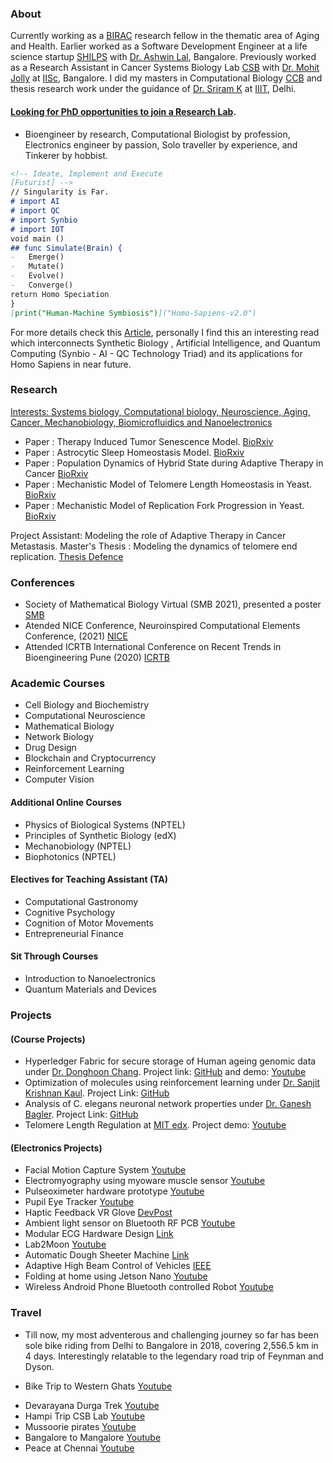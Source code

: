 ### About

Currently working as a [BIRAC](https://www.birac.nic.in/) research fellow in the thematic area of Aging and Health. Earlier worked as a Software Development Engineer at a life science startup [SHILPS](https://www.shilps.life/) with [Dr. Ashwin Lal](https://in.linkedin.com/in/ashwin-lal-6542557), Bangalore.
Previously worked as a Research Assistant in Cancer Systems Biology Lab [CSB](https://be.iisc.ac.in/~mkjolly/) with [Dr. Mohit Jolly](https://be.iisc.ac.in/~mkjolly/mohit/) at [IISc](https://iisc.ac.in/), Bangalore. 
I did my masters in Computational Biology [CCB](https://cb.iiitd.ac.in/) and thesis research work under the guidance of [Dr. Sriram K](https://www.iiitd.ac.in/sriram) at [IIIT](https://www.iiitd.ac.in/), Delhi.

#### [Looking for PhD opportunities to join a Research Lab](https://ghanendra19213.github.io/Hi/).

* Bioengineer by research, Computational Biologist by profession, Electronics engineer by passion, Solo traveller by experience, and Tinkerer by hobbist.


```markdown
<!-- Ideate, Implement and Execute
[Futurist] -->
// Singularity is Far.
# import AI
# import QC
# import Synbio
# import IOT
void main ()
## func Simulate(Brain) {
-   Emerge()
-   Mutate()
-   Evolve()
-   Converge()
return Homo Speciation
}
[print("Human-Machine Symbiosis")]("Homo-Sapiens-v2.0")
```
For more details check this [Article](https://www.intechopen.com/books/synthetic-biology-new-interdisciplinary-science/synthetic-biology-artificial-intelligence-and-quantum-computing), personally I find this an interesting read which interconnects Synthetic Biology , Artificial Intelligence, and Quantum Computing (Synbio - AI - QC Technology Triad) and its applications for Homo Sapiens in near future.

### Research
[Interests: Systems biology, Computational biology, Neuroscience, Aging, Cancer, Mechanobiology, Biomicrofluidics and Nanoelectronics](https://ghanendra19213.github.io/Hi/)

* Paper    : Therapy Induced Tumor Senescence Model. [BioRxiv](https://doi.org/10.1101/2022.10.23.513380)
* Paper    : Astrocytic Sleep Homeostasis Model. [BioRxiv](https://doi.org/10.1101/2022.10.23.513378)
* Paper    : Population Dynamics of Hybrid State during Adaptive Therapy in Cancer [BioRxiv](https://www.biorxiv.org/content/10.1101/2021.11.27.470219v1)
* Paper    : Mechanistic Model of Telomere Length Homeostasis in Yeast. [BioRxiv](https://doi.org/10.1101/2021.10.02.462846)
* Paper    : Mechanistic Model of Replication Fork Progression in Yeast. [BioRxiv](https://doi.org/10.1101/2021.10.03.462908)

Project Assistant: Modeling the role of Adaptive Therapy in Cancer Metastasis.
Master's Thesis  : Modeling the dynamics of telomere end replication. [Thesis Defence](https://www.google.com/url?sa=t&rct=j&q=&esrc=s&source=web&cd=&ved=2ahUKEwjv2pXSy_r7AhUs-TgGHbc8D_8QFnoECA0QAQ&url=https%3A%2F%2Fcb.iiitd.ac.in%2Fthesisdocs%2FInvitation%2520to%2520MTech%2520Thesis%2520Defense%2520of%2520Ghanendra%2520Singh.pdf&usg=AOvVaw3oPm-_uFmfqFEs1H2vghgz)

<!--//[Project Demo for Synbio Project](https://youtu.be/IKwc3thhMbY) -->

### Conferences
* Society of Mathematical Biology Virtual (SMB 2021), presented a poster [SMB](http://schedule.smb2021.org/ONCO/ONCO-PS01-ONCO-11.html)
* Atended NICE Conference, Neuroinspired Computational Elements Conference, (2021) [NICE](https://niceworkshop.org/nice-2021/)
* Attended ICRTB International Conference on Recent Trends in Bioengineering Pune (2020) [ICRTB](https://www.mitbio.edu.in/icrtb/)

### Academic Courses
* Cell Biology and Biochemistry
* Computational Neuroscience
* Mathematical Biology
* Network Biology
* Drug Design 
* Blockchain and Cryptocurrency
* Reinforcement Learning
* Computer Vision

#### Additional Online Courses
* Physics of Biological Systems (NPTEL)
* Principles of Synthetic Biology (edX)
* Mechanobiology (NPTEL)
* Biophotonics (NPTEL)

#### Electives for Teaching Assistant (TA)
* Computational Gastronomy
* Cognitive Psychology
* Cognition of Motor Movements
* Entrepreneurial Finance

#### Sit Through Courses
* Introduction to Nanoelectronics
* Quantum Materials and Devices

### Projects
#### (Course Projects)
* Hyperledger Fabric for secure storage of Human ageing genomic data under [Dr. Donghoon Chang](https://www.iiitd.ac.in/donghoon). Project link: [GitHub](https://github.com/Ghanendra19213/IBC) and demo: [Youtube](https://youtu.be/h0Bb_r2ru1A)
* Optimization of molecules using reinforcement  learning under [Dr. Sanjit Krishnan Kaul](https://www.iiitd.ac.in/skkaul). Project Link: [GitHub](https://github.com/Ghanendra19213/Reinforcement-Learning)
* Analysis of C. elegans neuronal network properties under [Dr. Ganesh Bagler](https://www.iiitd.ac.in/bagler). Project Link: [GitHub](https://github.com/Ghanendra19213/Network_Biology_Project)
* Telomere Length Regulation at [MIT edx](https://www.edx.org/course/principles-of-synthetic-biology). Project demo: [Youtube](https://youtu.be/IKwc3thhMbY)

#### (Electronics Projects)
* Facial Motion Capture System [Youtube](https://youtu.be/2teiiQQX7-E)
* Electromyography using myoware muscle sensor [Youtube](https://youtu.be/Gjqd5WrPDgQ)
* Pulseoximeter hardware prototype [Youtube](https://youtu.be/ccWYdWIM7V4)
* Pupil Eye Tracker [Youtube](https://youtu.be/cXo66Wx069k)
* Haptic Feedback VR Glove [DevPost](https://devpost.com/software/feelvr)
* Ambient light sensor on Bluetooth RF PCB [Youtube](https://youtu.be/yqqqq1caKwQ)
* Modular ECG Hardware Design [Link](https://www.freelancer.in/u/ghanendra22/portfolio/Bluetooth-Low-Energy-RF-PCB-to-gather-ambient-light-data-4521156?w=f&ngsw-bypass=)
* Lab2Moon [Youtube](https://www.youtube.com/watch?v=QQhw1NQdp1o&feature=youtu.be)
* Automatic Dough Sheeter Machine [Link](https://www.freelancer.in/u/ghanendra22/portfolio/Industrial-Automatic-Dough-Sheeter-Machine-used-in-Bakery-4521276?w=f&ngsw-bypass=)
* Adaptive High Beam Control of Vehicles [IEEE](https://transmitter.ieee.org/makerproject/view/28283)
* Folding at home using Jetson Nano [Youtube](https://youtu.be/FcmMP20d514)
* Wireless Android Phone Bluetooth controlled Robot [Youtube](https://youtu.be/90tBvZ9Sy50)

### Travel
* Till now, my most adventerous and challenging journey so far has been sole bike riding from Delhi to Bangalore in 2018, covering 2,556.5 km in 4 days. Interestingly relatable to the legendary road trip of Feynman and Dyson. 
<!-- * RoadTrip -->
<!--  ![RoadTrip](https://user-images.githubusercontent.com/57911691/100425277-e8a05400-30b4-11eb-97b6-b66b3fdff220.jpg) -->
* Bike Trip to Western Ghats [Youtube](https://www.youtube.com/watch?v=EQhmp8EfDNU)
<!-- * Kodaikanal Trip [Youtube](https://www.youtube.com/watch?v=9DEv9HcBLBc) -->
* Devarayana Durga Trek [Youtube](https://www.youtube.com/watch?v=MoxBx9y7gsk)
* Hampi Trip CSB Lab [Youtube](https://youtu.be/QfxAzoQtBuc)
* Mussoorie pirates [Youtube](https://www.youtube.com/watch?v=6vle897cmLY)
* Bangalore to Mangalore [Youtube](https://www.youtube.com/watch?v=DnaIlCgokz8)
* Peace at Chennai [Youtube](https://www.youtube.com/watch?v=uGYF9RDP83Y)

<!--### Insects
//* They really fascinate me, really interesting creatures. [Insects](https://user-images.githubusercontent.com/57911691/100706429-03cdd500-33cf-11eb-812a-3c88e2b3b155.jpg)
//* Few encounters
//![Insects](https://user-images.githubusercontent.com/57911691/100706098-683c6480-33ce-11eb-95d4-b6f422bce049.jpg)
//* Video here [Youtube](https://youtu.be/7bne2EyvLlE)
//* Future Tech [Synbio](https://vimeo.com/265198586)
-->

<!-- ### Contact
 Having trouble with Pages? Check out my [CV](https://github.com/Ghanendra19213/Hi/files/5622959/Ghanendra.Singh.CV.pdf) here. -->
